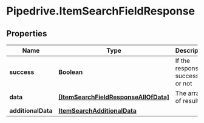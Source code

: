 # Pipedrive.ItemSearchFieldResponse

## Properties

Name | Type | Description | Notes
------------ | ------------- | ------------- | -------------
**success** | **Boolean** | If the response is successful or not | [optional] 
**data** | [**[ItemSearchFieldResponseAllOfData]**](ItemSearchFieldResponseAllOfData.md) | The array of results | [optional] 
**additionalData** | [**ItemSearchAdditionalData**](ItemSearchAdditionalData.md) |  | [optional] 



